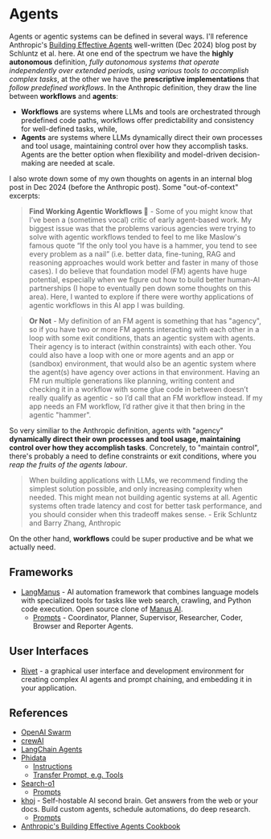 # Agents

Agents or agentic systems can be defined in several ways. I'll reference Anthropic's [Building Effective Agents](https://www.anthropic.com/engineering/building-effective-agents) well-written (Dec 2024) blog post by Schluntz et al. here. At one end of the spectrum we have the **highly autonomous** definition, *fully autonomous systems that operate independently over extended periods, using various tools to accomplish complex tasks*, at the other we have the **prescriptive implementations** that *follow predefined workflows*. In the Anthropic definition, they draw the line between **workflows** and **agents**:

- **Workflows** are systems where LLMs and tools are orchestrated through predefined code paths, workflows offer predictability and consistency for well-defined tasks, while,
- **Agents** are systems where LLMs dynamically direct their own processes and tool usage, maintaining control over how they accomplish tasks. Agents are the better option when flexibility and model-driven decision-making are needed at scale.

I also wrote down some of my own thoughts on agents in an internal blog post in Dec 2024 (before the Anthropic post). Some "out-of-context" excerpts:

> **Find Working Agentic Workflows 🤖** - Some of you might know that I’ve been a (sometimes vocal) critic of early agent-based work. My biggest issue was that the problems various agencies were trying to solve with agentic workflows tended to feel to me like Maslow's famous quote “If the only tool you have is a hammer, you tend to see every problem as a nail” (i.e. better data, fine-tuning, RAG and reasoning approaches would work better and faster in many of those cases). I do believe that foundation model (FM) agents have huge potential, especially when we figure out how to build better human-AI partnerships (I hope to eventually pen down some thoughts on this area). Here, I wanted to explore if there were worthy applications of agentic workflows in this AI app I was building.

> **Or Not** - My definition of an FM agent is something that has "agency", so if you have two or more FM agents interacting with each other in a loop with some exit conditions, thats an agentic system with agents. Their agency is to interact (within constraints) with each other. You could also have a loop with one or more agents and an app or (sandbox) environment, that would also be an agentic system where the agent(s) have agency over actions in that environment. Having an FM run multiple generations like planning, writing content and checking it in a workflow with some glue code in between doesn’t really qualify as agentic - so I’d call that an FM workflow instead. If my app needs an FM workflow, I’d rather give it that then bring in the agentic "hammer".

So very similiar to the Anthropic definition, agents with "agency" **dynamically direct their own processes and tool usage, maintaining control over how they accomplish tasks**. Concretely, to "maintain control", there's probably a need to define constraints or exit conditions, where you *reap the fruits of the agents labour*.

> When building applications with LLMs, we recommend finding the simplest solution possible, and only increasing complexity when needed. This might mean not building agentic systems at all. Agentic systems often trade latency and cost for better task performance, and you should consider when this tradeoff makes sense. - Erik Schluntz and Barry Zhang, Anthropic

On the other hand, **workflows** could be super productive and be what we actually need.

## Frameworks

- [LangManus](prompts/langmanus/README.md) - AI automation framework that combines language models with specialized tools for tasks like web search, crawling, and Python code execution. Open source clone of [Manus AI](https://manus.im/).
    - [Prompts](prompts/langmanus/) - Coordinator, Planner, Supervisor, Researcher, Coder, Browser and Reporter Agents.

## User Interfaces

- [Rivet](https://github.com/Ironclad/rivet) - a graphical user interface and development environment for creating complex AI agents and prompt chaining, and embedding it in your application.


## References

- [OpenAI Swarm](https://github.com/openai/swarm)
- [crewAI](https://github.com/crewAIInc/crewAI)
- [LangChain Agents](https://python.langchain.com/docs/how_to/#agents)
- [Phidata](https://docs.phidata.com/introduction)
    - [Instructions](https://github.com/phidatahq/phidata/blob/main/phi/agent/agent.py#L930)
    - [Transfer Prompt, e.g. Tools](https://github.com/phidatahq/phidata/blob/main/phi/agent/agent.py#L436)
- [Search-o1](https://github.com/sunnynexus/Search-o1)
    - [Prompts](https://github.com/sunnynexus/Search-o1/blob/main/scripts/prompts.py)
- [khoj](https://github.com/khoj-ai/khoj) - Self-hostable AI second brain. Get answers from the web or your docs. Build custom agents, schedule automations, do deep research. 
    - [Prompts](https://github.com/khoj-ai/khoj/blob/master/src/khoj/processor/conversation/prompts.py)
- [Anthropic's Building Effective Agents Cookbook](https://github.com/anthropics/anthropic-cookbook/tree/main/patterns/agents)